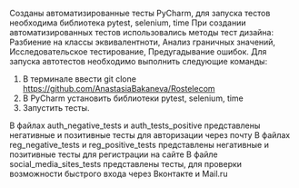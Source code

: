 Созданы автоматизированные тесты PyCharm, для запуска тестов необходима библиотека pytest, selenium, time
При создании автоматизированных тестов использовались методы тест дизайна: Разбиение на классы эквивалентноти, Анализ граничных значений, Исследовательское тестирование, Предугадывание ошибок.
Для запуска автотестов необходимо выполнить следующие команды:
1. В терминале ввести git clone https://github.com/AnastasiaBakaneva/Rostelecom
2. В PyCharm установить библиотеки pytest, selenium, time
3. Запустить тесты.

В файлах auth_negative_tests и auth_tests_positive представлены негативные и позитивные тесты для авторизации через почту
В файлах reg_negative_tests и reg_positive_tests представлены негативные и позитивные тесты для регистрации на сайте
В файле social_media_sites_tests представлены тесты, для проверки возможности быстрого входа через Вконтакте и Mail.ru
